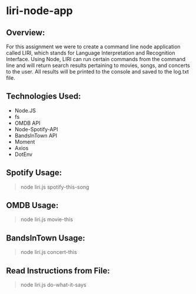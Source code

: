# liri-node-app

## Overview:

For this assignment we were to create a command line node application called LIRI, which stands for Language Interpretation and Recognition Interface. Using Node, LIRI can run certain commands from the command line and will return search results pertaining to movies, songs, and concerts to the user. All results will be printed to the console and saved to the log.txt file.

## Technologies Used:
* Node.JS
* fs
* OMDB API
* Node-Spotify-API
* BandsInTown API
* Moment
* Axios
* DotEnv

## Spotify Usage:
> node liri.js spotify-this-song

## OMDB Usage: 
> node liri.js movie-this

## BandsInTown Usage:
> node liri.js concert-this

## Read Instructions from File:
> node liri.js do-what-it-says
